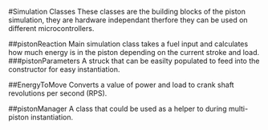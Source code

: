 #Simulation Classes
These classes are the building blocks of the piston simulation, they are hardware independant therfore they can be used on different microcontrollers.

##pistonReaction
Main simulation class takes a fuel input and calculates how much energy is in the piston depending on the current stroke and load.
###pistonParameters
A struck that can be easilty populated to feed into the constructor for easy instantiation.

##EnergyToMove
Converts a value of power and load to crank shaft revolutions per second (RPS).

##pistonManager
A class that could be used as a helper to during multi-piston instantiation.
